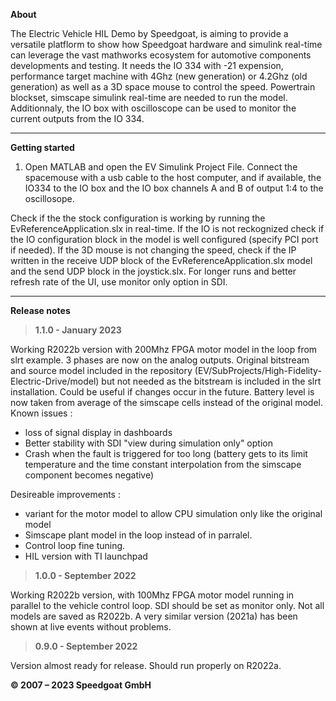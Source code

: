 
**About**

The Electric Vehicle HIL Demo by Speedgoat, is aiming to provide a versatile platflorm to show how Speedgoat hardware and simulink real-time can leverage the vast mathworks ecosystem for automotive components developments and testing.
It needs the IO 334 with -21 expension, performance target machine with 4Ghz (new generation) or 4.2Ghz (old generation) as well as a 3D space mouse to control the speed. Powertrain blockset, simscape simulink real-time are needed to run the model.
Additionnaly, the IO box with oscilloscope can be used to monitor the current outputs from the IO 334.

----------

**Getting started**

 1. Open MATLAB and open the EV Simulink Project File. Connect the spacemouse with a usb cable to the host computer, and if available, the IO334 to the IO box and the IO box channels A and B of output 1:4 to the oscillosope.   

Check if the the stock configuration is working by running the EvReferenceApplication.slx in real-time. If the IO is not reckognized check if the IO configuration block in the model is well configured (specify PCI port if needed). 
If the 3D mouse is not changing the speed, check if the IP written in the receive UDP block of the EvReferenceApplication.slx model and the send UDP block in the joystick.slx. For longer runs and better refresh rate of the UI, use monitor only option in SDI.
 
----------

**Release notes**

> **1.1.0 - January 2023**

Working R2022b version with 200Mhz FPGA motor model in the loop from slrt example. 3 phases are now on the analog outputs. Original bitstream and source model included in the repository (EV/SubProjects/High-Fidelity-Electric-Drive/model) but not needed as the bitstream is included in the slrt installation. Could be useful if changes occur in the future. 
Battery level is now taken from average of the simscape cells instead of the original model. 
Known issues : 
- loss of signal display in dashboards
- Better stability with SDI "view during simulation only" option
- Crash when the fault is triggered for too long (battery gets to its limit temperature and the time constant interpolation from the simscape component becomes negative)

Desireable improvements : 
- variant for the motor model to allow CPU simulation only like the original model
- Simscape plant model in the loop instead of in parralel.
- Control loop fine tuning.
- HIL version with TI launchpad

> **1.0.0 - September 2022**

Working R2022b version, with 100Mhz FPGA motor model running in parallel to the vehicle control loop. SDI should be set as monitor only.
Not all models are saved as R2022b. A very similar version (2021a) has been shown at live events without problems.


> **0.9.0 - September 2022**

 Version almost ready for release. Should run properly on R2022a.


**© 2007 – 2023 Speedgoat GmbH**

